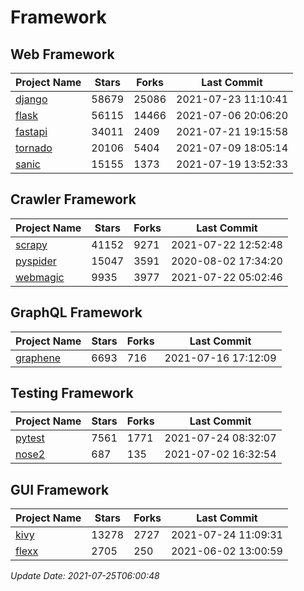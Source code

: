 # Framework

## Web Framework
| Project Name | Stars | Forks | Last Commit |
| ------------ | ----- | ----- | ----------- |
| [django](https://github.com/django/django) | 58679 | 25086 | 2021-07-23 11:10:41 |
| [flask](https://github.com/pallets/flask) | 56115 | 14466 | 2021-07-06 20:06:20 |
| [fastapi](https://github.com/tiangolo/fastapi) | 34011 | 2409 | 2021-07-21 19:15:58 |
| [tornado](https://github.com/tornadoweb/tornado) | 20106 | 5404 | 2021-07-09 18:05:14 |
| [sanic](https://github.com/sanic-org/sanic) | 15155 | 1373 | 2021-07-19 13:52:33 |

## Crawler Framework
| Project Name | Stars | Forks | Last Commit |
| ------------ | ----- | ----- | ----------- |
| [scrapy](https://github.com/scrapy/scrapy) | 41152 | 9271 | 2021-07-22 12:52:48 |
| [pyspider](https://github.com/binux/pyspider) | 15047 | 3591 | 2020-08-02 17:34:20 |
| [webmagic](https://github.com/code4craft/webmagic) | 9935 | 3977 | 2021-07-22 05:02:46 |

## GraphQL Framework
| Project Name | Stars | Forks | Last Commit |
| ------------ | ----- | ----- | ----------- |
| [graphene](https://github.com/graphql-python/graphene) | 6693 | 716 | 2021-07-16 17:12:09 |

## Testing Framework
| Project Name | Stars | Forks | Last Commit |
| ------------ | ----- | ----- | ----------- |
| [pytest](https://github.com/pytest-dev/pytest) | 7561 | 1771 | 2021-07-24 08:32:07 |
| [nose2](https://github.com/nose-devs/nose2) | 687 | 135 | 2021-07-02 16:32:54 |

## GUI Framework
| Project Name | Stars | Forks | Last Commit |
| ------------ | ----- | ----- | ----------- |
| [kivy](https://github.com/kivy/kivy) | 13278 | 2727 | 2021-07-24 11:09:31 |
| [flexx](https://github.com/flexxui/flexx) | 2705 | 250 | 2021-06-02 13:00:59 |

*Update Date: 2021-07-25T06:00:48*